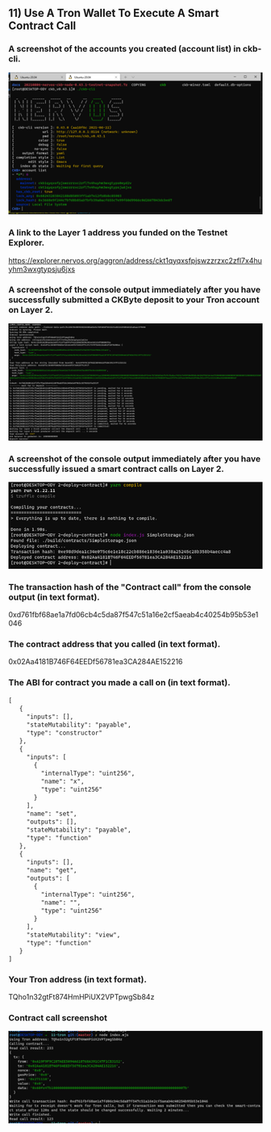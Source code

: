 ## 11) Use A Tron Wallet To Execute A Smart Contract Call

### A screenshot of the accounts you created (account list) in ckb-cli.  
![Console](task_11_01.png?raw=true)
### A link to the Layer 1 address you funded on the Testnet Explorer.  
https://explorer.nervos.org/aggron/address/ckt1qyqxsfpjswzzrzxc2zfl7x4huyhm3wxgtypsju6jxs
### A screenshot of the console output immediately after you have successfully submitted a CKByte deposit to your Tron account on Layer 2. 
![Console](task_11_02.png?raw=true) 
### A screenshot of the console output immediately after you have successfully issued a smart contract calls on Layer 2.  
![Console](task_11_03.png?raw=true) 
### The transaction hash of the "Contract call" from the console output (in text format). 
0xd761fbf68ae1a7fd06cb4c5da87f547c51a16e2cf5aeab4c40254b95b53e1046 
### The contract address that you called (in text format).
0x02Aa4181B746F64EEDf56781ea3CA284AE152216
### The ABI for contract you made a call on (in text format). 
 ```
[
    {
      "inputs": [],
      "stateMutability": "payable",
      "type": "constructor"
    },
    {
      "inputs": [
        {
          "internalType": "uint256",
          "name": "x",
          "type": "uint256"
        }
      ],
      "name": "set",
      "outputs": [],
      "stateMutability": "payable",
      "type": "function"
    },
    {
      "inputs": [],
      "name": "get",
      "outputs": [
        {
          "internalType": "uint256",
          "name": "",
          "type": "uint256"
        }
      ],
      "stateMutability": "view",
      "type": "function"
    }
]
```
### Your Tron address (in text format).
TQho1n32gtFt874HmHPiUX2VPTpwgSb84z

### Contract call screenshot
![Console](task_11_04.png?raw=true) 